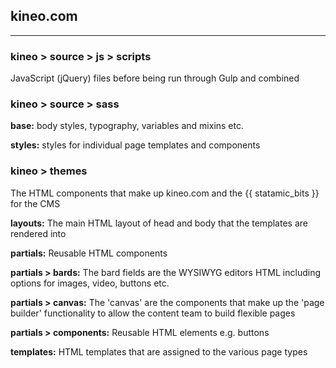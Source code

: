 
## kineo.com
---

### kineo > source > js > scripts 

JavaScript (jQuery) files before being run through Gulp and combined


### kineo > source > sass

**base:** body styles, typography, variables and mixins etc.

**styles:** styles for individual page templates and components


### kineo > themes

The HTML components that make up kineo.com and the {{ statamic_bits }} for the CMS

**layouts:** The main HTML layout of head and body that the templates are rendered into

**partials:** Reusable HTML components

**partials > bards:** The bard fields are the WYSIWYG editors HTML including options for images, video, buttons etc.

**partials > canvas:** The 'canvas' are the components that make up the 'page builder' functionality to allow the content team to build flexible pages

**partials > components:** Reusable HTML elements e.g. buttons

**templates:** HTML templates that are assigned to the various page types


